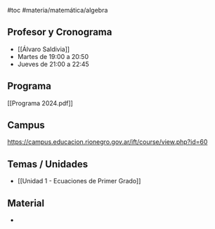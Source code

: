 #toc #materia/matemática/algebra

## Profesor y Cronograma

* [[Álvaro Saldivia]]
* Martes de 19:00 a 20:50
* Jueves de 21:00 a 22:45

## Programa

[[Programa 2024.pdf]]

## Campus

https://campus.educacion.rionegro.gov.ar/ift/course/view.php?id=60

## Temas / Unidades

* [[Unidad 1 - Ecuaciones de Primer Grado]]

## Material

-

